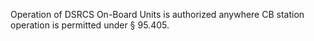 Operation of DSRCS On-Board Units is authorized anywhere CB station operation is permitted under § 95.405.


